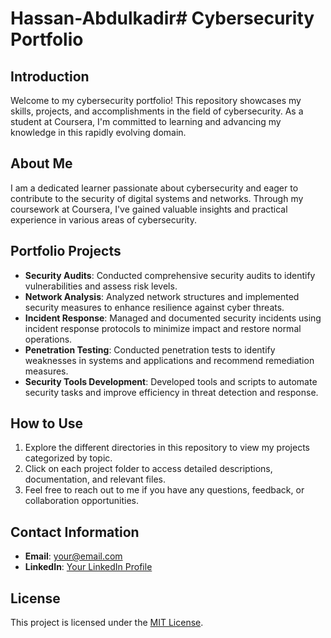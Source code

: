 # Hassan-Abdulkadir# Cybersecurity Portfolio

## Introduction
Welcome to my cybersecurity portfolio! This repository showcases my skills, projects, and accomplishments in the field of cybersecurity. As a student at Coursera, I'm committed to learning and advancing my knowledge in this rapidly evolving domain.

## About Me
I am a dedicated learner passionate about cybersecurity and eager to contribute to the security of digital systems and networks. Through my coursework at Coursera, I've gained valuable insights and practical experience in various areas of cybersecurity.

## Portfolio Projects
- **Security Audits**: Conducted comprehensive security audits to identify vulnerabilities and assess risk levels.
- **Network Analysis**: Analyzed network structures and implemented security measures to enhance resilience against cyber threats.
- **Incident Response**: Managed and documented security incidents using incident response protocols to minimize impact and restore normal operations.
- **Penetration Testing**: Conducted penetration tests to identify weaknesses in systems and applications and recommend remediation measures.
- **Security Tools Development**: Developed tools and scripts to automate security tasks and improve efficiency in threat detection and response.

## How to Use
1. Explore the different directories in this repository to view my projects categorized by topic.
2. Click on each project folder to access detailed descriptions, documentation, and relevant files.
3. Feel free to reach out to me if you have any questions, feedback, or collaboration opportunities.

## Contact Information
- **Email**: [your@email.com](mailto:Abdulkadirkamal96@email.com)
- **LinkedIn**: [Your LinkedIn Profile](https://www.linkedin.com/in/abdulkadir-kamal-880709264)

## License
This project is licensed under the [MIT License](LICENSE).
